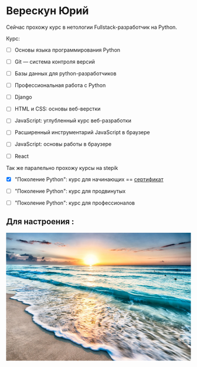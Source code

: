 # Верескун Юрий 

Cейчас прохожу курс в нетологии Fullstack-разработчик на Python. 

Курс: 

- [ ] Основы языка программирования Python
- [ ] Git — система контроля версий
- [ ] Базы данных для python-разработчиков
- [ ] Профессиональная работа с Python
- [ ] Django
- [ ] HTML и CSS: основы веб-верстки
- [ ] JavaScript: углубленный курс веб-разработки
- [ ] Расширенный инструментарий JavaScript в браузере
- [ ] JavaScript: основы работы в браузере
- [ ] React


Так же паралельно прохожу курсы на stepik

- [x] "Поколение Python": курс для начинающих  ==  [сертификат](
https://stepik.org/cert/1604072)
- [ ] "Поколение Python": курс для продвинутых
- [ ] "Поколение Python": курс для профессионалов


## Для настроения :

![море](/sea.webp)
